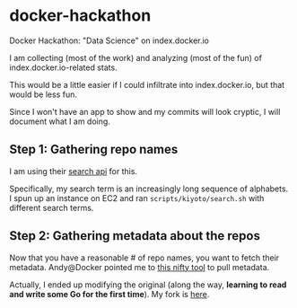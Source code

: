 docker-hackathon
================

Docker Hackathon: "Data Science" on index.docker.io

I am collecting (most of the work) and analyzing (most of the fun) of index.docker.io-related stats.

This would be a little easier if I could infiltrate into index.docker.io, but that would be less fun.

Since I won't have an app to show and my commits will look cryptic, I will document what I am doing.

## Step 1: Gathering repo names

I am using their [search api](http://docs.docker.io/reference/api/docker-io_api/) for this.

Specifically, my search term is an increasingly long sequence of alphabets. I spun up an instance
on EC2 and ran `scripts/kiyoto/search.sh` with different search terms.

## Step 2: Gathering metadata about the repos

Now that you have a reasonable # of repo names, you want to fetch their metadata. Andy@Docker pointed
me to [this nifty tool](https://github.com/samalba/docker-registry-debug/) to pull metadata.

Actually, I ended up modifying the original (along the way, **learning to read and write some Go for
the first time**). My fork is [here](https://github.com/kiyoto/docker-registry-debug/commit/f20d6d1161eb98ad1d79869690e1dd34203bae41).


